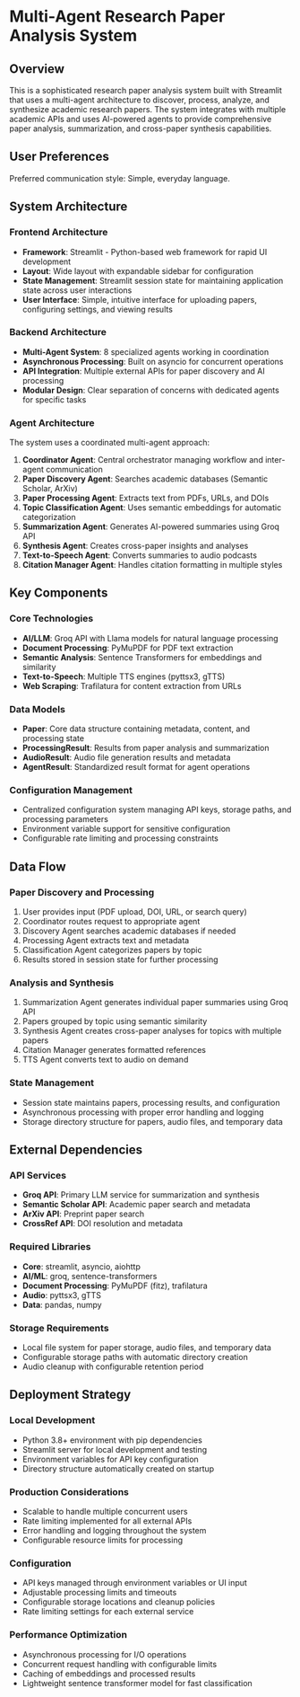 # Multi-Agent Research Paper Analysis System

## Overview

This is a sophisticated research paper analysis system built with Streamlit that uses a multi-agent architecture to discover, process, analyze, and synthesize academic research papers. The system integrates with multiple academic APIs and uses AI-powered agents to provide comprehensive paper analysis, summarization, and cross-paper synthesis capabilities.

## User Preferences

Preferred communication style: Simple, everyday language.

## System Architecture

### Frontend Architecture
- **Framework**: Streamlit - Python-based web framework for rapid UI development
- **Layout**: Wide layout with expandable sidebar for configuration
- **State Management**: Streamlit session state for maintaining application state across user interactions
- **User Interface**: Simple, intuitive interface for uploading papers, configuring settings, and viewing results

### Backend Architecture
- **Multi-Agent System**: 8 specialized agents working in coordination
- **Asynchronous Processing**: Built on asyncio for concurrent operations
- **API Integration**: Multiple external APIs for paper discovery and AI processing
- **Modular Design**: Clear separation of concerns with dedicated agents for specific tasks

### Agent Architecture
The system uses a coordinated multi-agent approach:

1. **Coordinator Agent**: Central orchestrator managing workflow and inter-agent communication
2. **Paper Discovery Agent**: Searches academic databases (Semantic Scholar, ArXiv)
3. **Paper Processing Agent**: Extracts text from PDFs, URLs, and DOIs
4. **Topic Classification Agent**: Uses semantic embeddings for automatic categorization
5. **Summarization Agent**: Generates AI-powered summaries using Groq API
6. **Synthesis Agent**: Creates cross-paper insights and analyses
7. **Text-to-Speech Agent**: Converts summaries to audio podcasts
8. **Citation Manager Agent**: Handles citation formatting in multiple styles

## Key Components

### Core Technologies
- **AI/LLM**: Groq API with Llama models for natural language processing
- **Document Processing**: PyMuPDF for PDF text extraction
- **Semantic Analysis**: Sentence Transformers for embeddings and similarity
- **Text-to-Speech**: Multiple TTS engines (pyttsx3, gTTS)
- **Web Scraping**: Trafilatura for content extraction from URLs

### Data Models
- **Paper**: Core data structure containing metadata, content, and processing state
- **ProcessingResult**: Results from paper analysis and summarization
- **AudioResult**: Audio file generation results and metadata
- **AgentResult**: Standardized result format for agent operations

### Configuration Management
- Centralized configuration system managing API keys, storage paths, and processing parameters
- Environment variable support for sensitive configuration
- Configurable rate limiting and processing constraints

## Data Flow

### Paper Discovery and Processing
1. User provides input (PDF upload, DOI, URL, or search query)
2. Coordinator routes request to appropriate agent
3. Discovery Agent searches academic databases if needed
4. Processing Agent extracts text and metadata
5. Classification Agent categorizes papers by topic
6. Results stored in session state for further processing

### Analysis and Synthesis
1. Summarization Agent generates individual paper summaries using Groq API
2. Papers grouped by topic using semantic similarity
3. Synthesis Agent creates cross-paper analyses for topics with multiple papers
4. Citation Manager generates formatted references
5. TTS Agent converts text to audio on demand

### State Management
- Session state maintains papers, processing results, and configuration
- Asynchronous processing with proper error handling and logging
- Storage directory structure for papers, audio files, and temporary data

## External Dependencies

### API Services
- **Groq API**: Primary LLM service for summarization and synthesis
- **Semantic Scholar API**: Academic paper search and metadata
- **ArXiv API**: Preprint paper search
- **CrossRef API**: DOI resolution and metadata

### Required Libraries
- **Core**: streamlit, asyncio, aiohttp
- **AI/ML**: groq, sentence-transformers
- **Document Processing**: PyMuPDF (fitz), trafilatura
- **Audio**: pyttsx3, gTTS
- **Data**: pandas, numpy

### Storage Requirements
- Local file system for paper storage, audio files, and temporary data
- Configurable storage paths with automatic directory creation
- Audio cleanup with configurable retention period

## Deployment Strategy

### Local Development
- Python 3.8+ environment with pip dependencies
- Streamlit server for local development and testing
- Environment variables for API key configuration
- Directory structure automatically created on startup

### Production Considerations
- Scalable to handle multiple concurrent users
- Rate limiting implemented for all external APIs
- Error handling and logging throughout the system
- Configurable resource limits for processing

### Configuration
- API keys managed through environment variables or UI input
- Adjustable processing limits and timeouts
- Configurable storage locations and cleanup policies
- Rate limiting settings for each external service

### Performance Optimization
- Asynchronous processing for I/O operations
- Concurrent request handling with configurable limits
- Caching of embeddings and processed results
- Lightweight sentence transformer model for fast classification